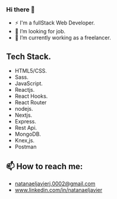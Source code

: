 ### Hi there 👋

- ⚡ I'm a fullStack Web Developer.
- 🌱 I’m looking for job.
- 🔭 I’m currently working as a freelancer.

## Tech Stack.
- HTML5/CSS.
- Sass.
- JavaScript.
- Reactjs.
- React Hooks.
- React Router
- nodejs.
- Nextjs.
- Express.
- Rest Api.
- MongoDB.
- Knex,js.
- Postman

## 📫 How to reach me:

- natanaeljavierj.0002@gmail.com
- www.linkedin.com/in/natanaeljavier

<!--
**natanaeldev/natanaeldev** is a ✨ _special_ ✨ repository because its `README.md` (this file) appears on your GitHub profile.

Here are some ideas to get you started:

- 🔭 I’m currently working on ...
- 🌱 I’m currently learning ...
- 👯 I’m looking to collaborate on ...
- 🤔 I’m looking for help with ...
- 💬 Ask me about ...
- 📫 How to reach me: ...
- 😄 Pronouns: ...
- ⚡ Fun fact: ...
-->
